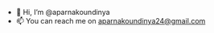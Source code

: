 - 👋 Hi, I’m @aparnakoundinya
- 📫 You can reach me on aparnakoundinya24@gmail.com

<!---
aparnakoundinya/aparnakoundinya is a ✨ special ✨ repository because its `README.md` (this file) appears on your GitHub profile.
You can click the Preview link to take a look at your changes.
--->
